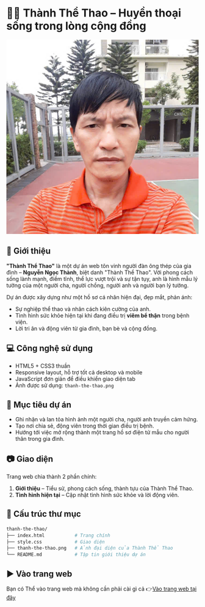 # 🏃‍♂️ Thành Thể Thao – Huyền thoại sống trong lòng cộng đồng

![Thành Thể Thao](./thanh-the-thao.png)

## 📌 Giới thiệu

**"Thành Thể Thao"** là một dự án web tôn vinh người đàn ông thép của gia đình – **Nguyễn Ngọc Thành**, biệt danh "Thành Thể Thao". Với phong cách sống lành mạnh, điềm tĩnh, thể lực vượt trội và sự tận tụy, anh là hình mẫu lý tưởng của một người cha, người chồng, người anh và người bạn lý tưởng.

Dự án được xây dựng như một hồ sơ cá nhân hiện đại, đẹp mắt, phản ánh:
- Sự nghiệp thể thao và nhân cách kiên cường của anh.
- Tình hình sức khỏe hiện tại khi đang điều trị **viêm bể thận** trong bệnh viện.
- Lời tri ân và động viên từ gia đình, bạn bè và cộng đồng.

## 💻 Công nghệ sử dụng

- HTML5 + CSS3 thuần
- Responsive layout, hỗ trợ tốt cả desktop và mobile
- JavaScript đơn giản để điều khiển giao diện tab
- Ảnh được sử dụng: `thanh-the-thao.png`

## 🧠 Mục tiêu dự án

- Ghi nhận và lan tỏa hình ảnh một người cha, người anh truyền cảm hứng.
- Tạo nơi chia sẻ, động viên trong thời gian điều trị bệnh.
- Hướng tới việc mở rộng thành một trang hồ sơ điện tử mẫu cho người thân trong gia đình.

## 📷 Giao diện

Trang web chia thành 2 phần chính:

1. **Giới thiệu** – Tiểu sử, phong cách sống, thành tựu của Thành Thể Thao.
2. **Tình hình hiện tại** – Cập nhật tình hình sức khỏe và lời động viên.

## 📁 Cấu trúc thư mục

~~~bash
thanh-the-thao/
├── index.html           # Trang chính
├── style.css            # Giao diện
├── thanh-the-thao.png   # Ảnh đại diện của Thành Thể Thao
└── README.md            # Tập tin giới thiệu dự án
~~~
## ▶️ Vào trang web

Bạn có Thể vào trang web mà không cần phải cài gì cả 👉[Vào trang web tại đây](https://tri1407.github.io/Thanh-The-Thao/)
